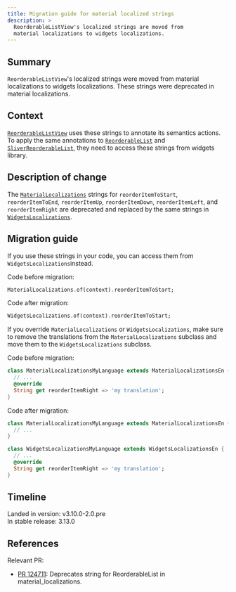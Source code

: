 ```yaml
---
title: Migration guide for material localized strings
description: >
  ReorderableListView's localized strings are moved from
  material localizations to widgets localizations.
---
```


## Summary

`ReorderableListView`'s localized strings were moved from
material localizations to widgets localizations.
These strings were deprecated in material localizations.

## Context

[`ReorderableListView`][] uses these strings to annotate its semantics actions.
To apply the same annotations to [`ReorderableList`][]
and [`SliverReorderableList`][], they need to
access these strings from widgets library.

## Description of change

The [`MaterialLocalizations`][] strings for
`reorderItemToStart`, `reorderItemToEnd`, `reorderItemUp`,
`reorderItemDown`, `reorderItemLeft`, and `reorderItemRight` are deprecated and
replaced by the same strings in [`WidgetsLocalizations`][].

## Migration guide

If you use these strings in your code,
you can access them from `WidgetsLocalizations`instead.

Code before migration:

```dart
MaterialLocalizations.of(context).reorderItemToStart;
```

Code after migration:

```dart
WidgetsLocalizations.of(context).reorderItemToStart;
```

If you override `MaterialLocalizations` or `WidgetsLocalizations`,
make sure to remove the translations from the `MaterialLocalizations`
subclass and move them to the `WidgetsLocalizations` subclass.

Code before migration:

```dart
class MaterialLocalizationsMyLanguage extends MaterialLocalizationsEn {
  // ...
  @override
  String get reorderItemRight => 'my translation';
}
```

Code after migration:

```dart
class MaterialLocalizationsMyLanguage extends MaterialLocalizationsEn {
  // ...
}

class WidgetsLocalizationsMyLanguage extends WidgetsLocalizationsEn {
  // ...
  @override
  String get reorderItemRight => 'my translation';
}
```

## Timeline

Landed in version: v3.10.0-2.0.pre<br>
In stable release: 3.13.0

## References

Relevant PR:

* [PR 124711][]: Deprecates string for
  ReorderableList in material_localizations.

[PR 124711]: {{site.repo.flutter}}pull/124711
[`ReorderableListView`]: {{site.api}}flutter/material/ReorderableListView-class.html
[`ReorderableList`]: {{site.api}}flutter/widgets/ReorderableList-class.html
[`SliverReorderableList`]: {{site.api}}flutter/widgets/SliverReorderableList-class.html
[`MaterialLocalizations`]: {{site.api}}flutter/material/MaterialLocalizations-class.html
[`WidgetsLocalizations`]: {{site.api}}flutter/widgets/WidgetsLocalizations-class.html
